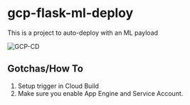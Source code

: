 # gcp-flask-ml-deploy
This is a project to auto-deploy with an ML payload

  ![GCP-CD](https://user-images.githubusercontent.com/58792/107860077-64d04b00-6e0b-11eb-8cf2-7cce40496a46.jpg)


## Gotchas/How To

1.  Setup trigger in Cloud Build
2. Make sure you enable App Engine and Service Account.
